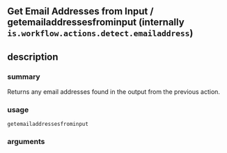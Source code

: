 
## Get Email Addresses from Input / getemailaddressesfrominput (internally `is.workflow.actions.detect.emailaddress`)



## description
### summary
Returns any email addresses found in the output from the previous action.


### usage
`getemailaddressesfrominput `

### arguments

